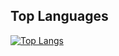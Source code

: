 ## Top Languages
[![Top Langs](https://github-readme-stats.vercel.app/api/top-langs/?username=cole-aydelotte&layout=compact)](https://github.com/cole-aydelotte)
